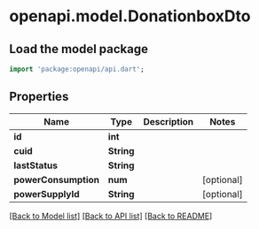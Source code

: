 # openapi.model.DonationboxDto

## Load the model package
```dart
import 'package:openapi/api.dart';
```

## Properties
Name | Type | Description | Notes
------------ | ------------- | ------------- | -------------
**id** | **int** |  | 
**cuid** | **String** |  | 
**lastStatus** | **String** |  | 
**powerConsumption** | **num** |  | [optional] 
**powerSupplyId** | **String** |  | [optional] 

[[Back to Model list]](../README.md#documentation-for-models) [[Back to API list]](../README.md#documentation-for-api-endpoints) [[Back to README]](../README.md)


